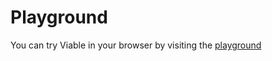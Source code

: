 # Playground

You can try Viable in your browser by visiting the [playground](https://viable-playground.vercel.app)